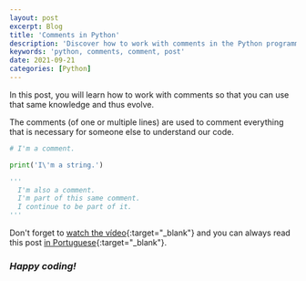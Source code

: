 ```yaml
---
layout: post
excerpt: Blog
title: 'Comments in Python'
description: 'Discover how to work with comments in the Python programming language. Get answers to your questions with the theory and examples presented.'
keywords: 'python, comments, comment, post'
date: 2021-09-21
categories: [Python]
---
```


In this post, you will learn how to work with comments so that you can use that same knowledge and thus evolve.

The comments (of one or multiple lines) are used to comment everything that is necessary for someone else to understand our code.

```python
# I'm a comment.

print('I\'m a string.')

'''
  I'm also a comment.
  I'm part of this same comment.
  I continue to be part of it.
'''
```

Don't forget to [watch the vídeo](https://youtu.be/cAxkOgCkz9s){:target="\_blank"} and you can always read this post [in Portuguese](https://caffeinealgorithm.com/blog/20210921/comentarios-em-python/){:target="\_blank"}.

### _Happy coding!_
